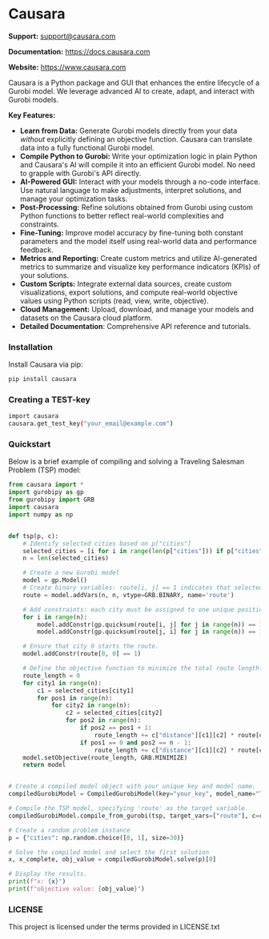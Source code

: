 # Causara

**Support:** [support@causara.com](mailto:support@causara.com)

**Documentation:** https://docs.causara.com

**Website:** https://www.causara.com

Causara is a Python package and GUI that enhances the entire lifecycle of a Gurobi model. We leverage advanced AI to create, adapt, and interact with Gurobi models.

**Key Features:**

*   **Learn from Data:** Generate Gurobi models directly from your data *without* explicitly defining an objective function. Causara can translate data into a fully functional Gurobi model.
*   **Compile Python to Gurobi:**  Write your optimization logic in plain Python and Causara's AI will compile it into an efficient Gurobi model.  No need to grapple with Gurobi's API directly.
*   **AI-Powered GUI:**  Interact with your models through a no-code interface. Use natural language to make adjustments, interpret solutions, and manage your optimization tasks.
*   **Post-Processing:** Refine solutions obtained from Gurobi using custom Python functions to better reflect real-world complexities and constraints.
*   **Fine-Tuning:**  Improve model accuracy by fine-tuning both constant parameters and the model itself using real-world data and performance feedback.
*   **Metrics and Reporting:**  Create custom metrics and utilize AI-generated metrics to summarize and visualize key performance indicators (KPIs) of your solutions.
*   **Custom Scripts:** Integrate external data sources, create custom visualizations, export solutions, and compute real-world objective values using Python scripts (read, view, write, objective).
*   **Cloud Management:**  Upload, download, and manage your models and datasets on the Causara cloud platform.
*   **Detailed Documentation**: Comprehensive API reference and tutorials.


### Installation

Install Causara via pip:

```bash
pip install causara
```


### Creating a TEST-key

```bash
import causara
causara.get_test_key("your_email@example.com")
```


### Quickstart

Below is a brief example of compiling and solving a Traveling Salesman Problem (TSP) model:

```python
from causara import *
import gurobipy as gp
from gurobipy import GRB
import causara
import numpy as np


def tsp(p, c):
    # Identify selected cities based on p["cities"]
    selected_cities = [i for i in range(len(p["cities"])) if p["cities"][i] == 1]
    n = len(selected_cities)

    # Create a new Gurobi model
    model = gp.Model()
    # Create binary variables: route[i, j] == 1 indicates that selected city i is assigned to position j in the route.
    route = model.addVars(n, n, vtype=GRB.BINARY, name='route')

    # Add constraints: each city must be assigned to one unique position, and each position must be filled by one city.
    for i in range(n):
        model.addConstr(gp.quicksum(route[i, j] for j in range(n)) == 1)
        model.addConstr(gp.quicksum(route[j, i] for j in range(n)) == 1)

    # Ensure that city 0 starts the route.
    model.addConstr(route[0, 0] == 1)

    # Define the objective function to minimize the total route length.
    route_length = 0
    for city1 in range(n):
        c1 = selected_cities[city1]
        for pos1 in range(n):
            for city2 in range(n):
                c2 = selected_cities[city2]
                for pos2 in range(n):
                    if pos2 == pos1 + 1:
                        route_length += c["distance"][c1][c2] * route[city1, pos1] * route[city2, pos2]
                    if pos1 == 0 and pos2 == n - 1:
                        route_length += c["distance"][c1][c2] * route[city1, pos2] * route[city2, pos1]
    model.setObjective(route_length, GRB.MINIMIZE)
    return model


# Create a compiled model object with your unique key and model name.
compiledGurobiModel = CompiledGurobiModel(key="your_key", model_name="TSP")

# Compile the TSP model, specifying 'route' as the target variable.
compiledGurobiModel.compile_from_gurobi(tsp, target_vars=["route"], c=causara.Demos.TSP_real_data.c)

# Create a random problem instance
p = {"cities": np.random.choice([0, 1], size=30)}

# Solve the compiled model and select the first solution
x, x_complete, obj_value = compiledGurobiModel.solve(p)[0]

# Display the results.
print(f"x: {x}")
print(f"objective value: {obj_value}")
```

### LICENSE

This project is licensed under the terms provided in LICENSE.txt

